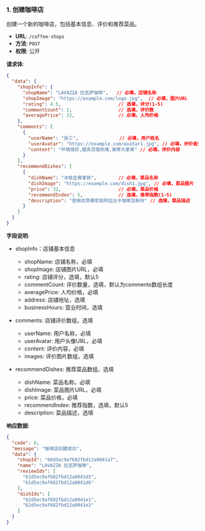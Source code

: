 ### 1. 创建咖啡店

创建一个新的咖啡店，包括基本信息、评价和推荐菜品。

- **URL**: `/coffee-shops`
- **方法**: `POST`
- **权限**: 公开

**请求体**:
```json
{
  "data": {
    "shopInfo": {
      "shopName": "LAVAZZA 拉瓦萨咖啡",   // 必填，店铺名称
      "shopImage": "https://example.com/logo.jpg",  // 必填，图片URL
      "rating": 4.5,                     // 选填，评分(1-5)
      "commentCount": 2,                 // 选填，评价数
      "averagePrice": 32,                // 必填，人均价格
    },
    "comments": [
      {
        "userName": "张三",               // 必填，用户姓名
        "userAvatar": "https://example.com/avatar1.jpg", // 必填，评价者头像
        "content": "环境很好,服务员很热情,推荐大家来" // 必填，评价内容
      }
    ],
    "recommendDishes": [
      {
        "dishName": "冰吸生椰拿铁",        // 必填，菜品名称
        "dishImage": "https://example.com/dish1.jpg", // 必填，菜品图片
        "price": 32,                     // 必填，菜品价格
        "recommendIndex": 5,             // 选填，推荐指数(1-5)
        "description": "使用优质椰浆和阿拉比卡咖啡豆制作" // 选填，菜品描述
      }
    ]
  }
}
```

**字段说明**:

* shopInfo：店铺基本信息
  - shopName: 店铺名称，必填
  - shopImage: 店铺图片URL，必填
  - rating: 店铺评分，选填，默认5
  - commentCount: 评价数量，选填，默认为comments数组长度
  - averagePrice: 人均价格，必填
  - address: 店铺地址，选填
  - businessHours: 营业时间，选填

* comments: 店铺评价数组，选填
  - userName: 用户名称，必填
  - userAvatar: 用户头像URL，必填
  - content: 评价内容，必填
  - images: 评价图片数组，选填

* recommendDishes: 推荐菜品数组，选填
  - dishName: 菜品名称，必填
  - dishImage: 菜品图片URL，必填
  - price: 菜品价格，必填
  - recommendIndex: 推荐指数，选填，默认5
  - description: 菜品描述，选填

**响应数据**:
```json
{
  "code": 0,
  "message": "咖啡店创建成功",
  "data": {
    "shopId": "60d5ec9af682fbd12a0041a7",
    "name": "LAVAZZA 拉瓦萨咖啡",
    "reviewIds": [
      "61d5ec9af682fbd12a0041d5",
      "61d5ec9af682fbd12a0041d6"
    ],
    "dishIds": [
      "62d5ec9af682fbd12a0041e1",
      "62d5ec9af682fbd12a0041e2"
    ]
  }
}
```